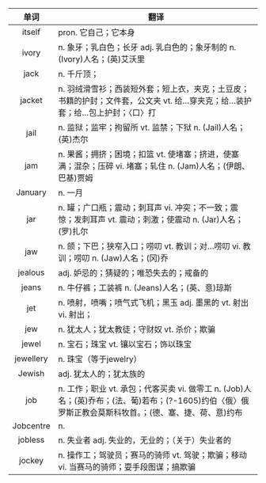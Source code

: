 |单词|翻译  |
|:--:|--| 
|	itself  		|		pron. 它自己；它本身	|		
|	ivory  		|		n. 象牙；乳白色；长牙 adj. 乳白色的；象牙制的 n. (Ivory)人名；(英)艾沃里	|		
|	jack  		|		n. 千斤顶；	|		
|	jacket  		|		n. 羽绒滑雪衫；西装短外套；短上衣，夹克；土豆皮；书籍的护封；文件套，公文夹 vt. 给…穿夹克；给…装护套；给…包上护封；〈口〉打	|		
|	jail  		|		n. 监狱；监牢；拘留所 vt. 监禁；下狱 n. (Jail)人名；(英)杰尔	|		
|	jam  		|		n. 果酱；拥挤；困境；扣篮 vt. 使堵塞；挤进，使塞满；混杂；压碎 vi. 堵塞；轧住 n. (Jam)人名；(伊朗、巴基)贾姆	|		
|	January  		|		n. 一月	|		
|	jar  		|		n. 罐；广口瓶；震动；刺耳声 vi. 冲突；不一致；震惊；发刺耳声 vt. 震动；刺激；使震动 n. (Jar)人名；(罗)扎尔	|		
|	jaw  		|		n. 颌；下巴；狭窄入口；唠叨 vt. 教训；对…唠叨 vi. 教训；唠叨 n. (Jaw)人名；(冈)乔	|		
|	jealous  		|		adj. 妒忌的；猜疑的；唯恐失去的；戒备的	|		
|	jeans  		|		n. 牛仔裤；工装裤 n. (Jeans)人名；(英、意)琼斯	|		
|	jet  		|		n. 喷射，喷嘴；喷气式飞机；黑玉 adj. 墨黑的 vt. 射出 vi. 射出；	|		
|	jew  		|		n. 犹太人；犹太教徒；守财奴 vt. 杀价；欺骗	|		
|	jewel  		|		n. 宝石；珠宝 vt. 镶以宝石；饰以珠宝	|		
|	jewellery  		|		n. 珠宝（等于jewelry）	|		
|	Jewish  		|		adj. 犹太人的；犹太族的	|		
|	job  		|		n. 工作；职业 vt. 承包；代客买卖 vi. 做零工 n. (Job)人名；(英)乔布；(法、葡)若布；(?-1605)约伯〈俄〉俄罗斯正教会莫斯科牧首。；(德、塞、捷、荷、意)约布	|		
|	Jobcentre  		|		n. 	|		
|	jobless  		|		n. 失业者 adj. 失业的，无业的；（关于）失业者的	|		
|	jockey  		|		n. 操作工；驾驶员；赛马的骑师 vt. 驾驶；欺骗；移动 vi. 当赛马的骑师；耍手段图谋；搞欺骗	|		
